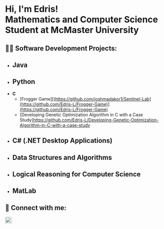 <h1>Hi, I'm Edris! <br/>Mathematics and Computer Science Student at McMaster University</h1>

<h2>👨‍💻 Software Development Projects:</h2>

- <b>Java</b>
  - 
- <b>Python</b>
  - 
- <b>C</b>
  - [Frogger Game][(https://github.com/joshmadakor1/Sentinel-Lab](https://github.com/Edris-L/Frogger-Game)](https://github.com/Edris-L/Frogger-Game)
  - [Developing Genetic Optimization Algorithm in C with a Case Study]https://github.com/Edris-L/Developing-Genetic-Optimization-Algorithm-in-C-with-a-case-study
- <b>C# (.NET Desktop Applications)</b>
  - 
- <b>Data Structures and Algorithms</b>
  -
- <b>Logical Reasoning for Computer Science</b>
  -
- <b>MatLab</b>
  -


<h2> 🤳 Connect with me:</h2>


[<img align="left" alt="Edris Lutfi | LinkedIn" width="22px" src="[linkedin.com/in/edris-lutfi](https://www.linkedin.com/in/edris-lutfi/overlay/contact-info/)" />][linkedin]


[linkedin]: linkedin.com/in/edris-lutfi
<!--
**joshmadakor1/joshmadakor1** is a ✨ _special_ ✨ repository because its `README.md` (this file) appears on your GitHub profile.

Here are some ideas to get you started:

- 🔭 I’m currently working on ...
- 🌱 I’m currently learning ...
- 👯 I’m looking to collaborate on ...
- 🤔 I’m looking for help with ...
- 💬 Ask me about ...
- 📫 How to reach me: ...
- 😄 Pronouns: ...
- ⚡ Fun fact: ...
-->
